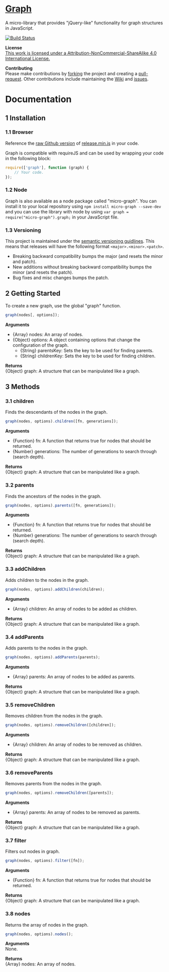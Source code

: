# [Graph](https://www.github.com/ryansmith94/Graph)
A micro-library that provides "jQuery-like" functionality for graph structures in JavaScript.

[![Build Status](https://travis-ci.org/ryansmith94/Graph.png)](https://travis-ci.org/ryansmith94/Graph)

**License**   
[This work is licensed under a Attribution-NonCommercial-ShareAlike 4.0 International License.](https://github.com/ryansmith94/Graph/blob/master/license.md)

**Contributing**   
Please make contributions by [forking](https://github.com/ryansmith94/Graph/fork "/fork") the project and creating a [pull-request](https://github.com/ryansmith94/Graph/pull/new/master "/pull-request"). Other contributions include maintaining the [Wiki](https://github.com/ryansmith94/Graph/wiki "/wiki") and [issues](https://github.com/ryansmith94/Graph/issues?state=open "/issues").

# Documentation
## 1 Installation
### 1.1 Browser
Reference the [raw Github version](https://raw.github.com/ryansmith94/Graph/master/build/release.min.js) of [release.min.js](https://www.github.com/ryansmith94/Graph/blob/master/build/release.min.js) in your code.

Graph is compatible with requireJS and can be used by wrapping your code in the following block:
```JavaScript
require(['graph'], function (graph) {
	// Your code.
});
```

### 1.2 Node
Graph is also available as a node package called "micro-graph". You can install it to your local repository using `npm install micro-graph --save-dev` and you can use the library with node by using `var graph = require("micro-graph").graph;` in your JavaScript file.

### 1.3 Versioning
This project is maintained under the [semantic versioning guidlines](http://semver.org/). This means that releases will have the following format `<major>.<minor>.<patch>`.
* Breaking backward compatibility bumps the major (and resets the minor and patch).
* New additions without breaking backward compatibility bumps the minor (and resets the patch).
* Bug fixes and misc changes bumps the patch.

## 2 Getting Started
To create a new graph, use the global "graph" function.
```JavaScript
graph(nodes[, options]);
```

**Arguments**
* {Array} nodes: An array of nodes.
* {Object} options: A object containing options that change the configuration of the graph.
    * {String} parentsKey: Sets the key to be used for finding parents.
    * {String} childrenKey: Sets the key to be used for finding children.

**Returns**   
{Object} graph: A structure that can be manipulated like a graph.

## 3 Methods
### 3.1 children
Finds the descendants of the nodes in the graph.
```JavaScript
graph(nodes, options).children([fn, generations]);
```

**Arguments**
* {Function} fn: A function that returns true for nodes that should be returned.
* {Number} generations: The number of generations to search through (search depth).

**Returns**   
{Object} graph: A structure that can be manipulated like a graph.

### 3.2 parents
Finds the ancestors of the nodes in the graph.
```JavaScript
graph(nodes, options).parents([fn, generations]);
```

**Arguments**
* {Function} fn: A function that returns true for nodes that should be returned.
* {Number} generations: The number of generations to search through (search depth).

**Returns**   
{Object} graph: A structure that can be manipulated like a graph.

### 3.3 addChildren
Adds children to the nodes in the graph.
```JavaScript
graph(nodes, options).addChildren(children);
```

**Arguments**
* {Array} children: An array of nodes to be added as children.

**Returns**   
{Object} graph: A structure that can be manipulated like a graph.

### 3.4 addParents
Adds parents to the nodes in the graph.
```JavaScript
graph(nodes, options).addParents(parents);
```

**Arguments**
* {Array} parents: An array of nodes to be added as parents.

**Returns**   
{Object} graph: A structure that can be manipulated like a graph.

### 3.5 removeChildren
Removes children from the nodes in the graph.
```JavaScript
graph(nodes, options).removeChildren([children]);
```

**Arguments**
* {Array} children: An array of nodes to be removed as children.

**Returns**   
{Object} graph: A structure that can be manipulated like a graph.

### 3.6 removeParents
Removes parents from the nodes in the graph.
```JavaScript
graph(nodes, options).removeChildren([parents]);
```

**Arguments**
* {Array} parents: An array of nodes to be removed as parents.

**Returns**   
{Object} graph: A structure that can be manipulated like a graph.

### 3.7 filter
Filters out nodes in graph.
```JavaScript
graph(nodes, options).filter([fn]);
```

**Arguments**
* {Function} fn: A function that returns true for nodes that should be returned.

**Returns**   
{Object} graph: A structure that can be manipulated like a graph.

### 3.8 nodes
Returns the array of nodes in the graph.
```JavaScript
graph(nodes, options).nodes();
```

**Arguments**   
None.

**Returns**   
{Array} nodes: An array of nodes.
